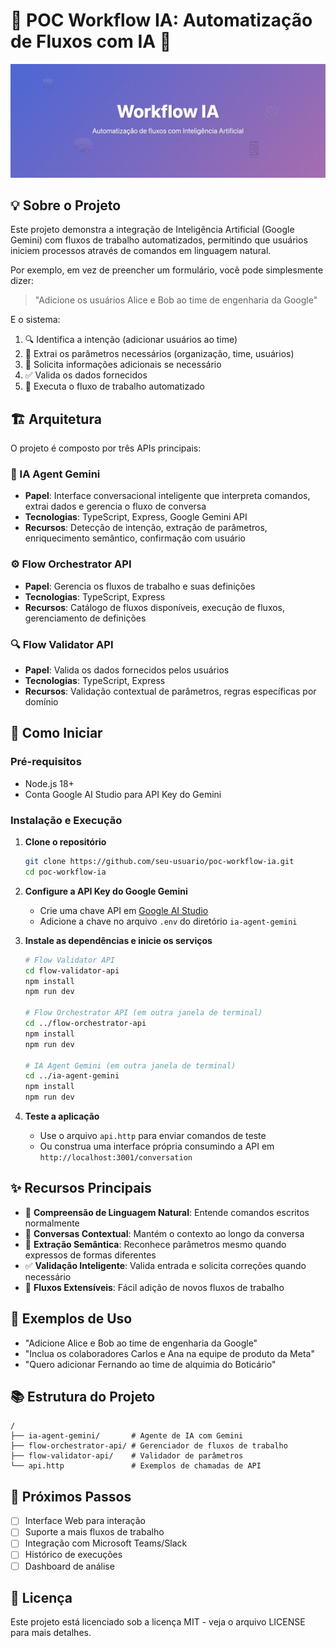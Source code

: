 # 🧠 POC Workflow IA: Automatização de Fluxos com IA 🤖

![Workflow IA](/docs/workflow-ia-banner.png)

## 💡 Sobre o Projeto

Este projeto demonstra a integração de Inteligência Artificial (Google Gemini) com fluxos de trabalho automatizados, permitindo que usuários iniciem processos através de comandos em linguagem natural.

Por exemplo, em vez de preencher um formulário, você pode simplesmente dizer:
> "Adicione os usuários Alice e Bob ao time de engenharia da Google"

E o sistema:
1. 🔍 Identifica a intenção (adicionar usuários ao time)
2. 📝 Extrai os parâmetros necessários (organização, time, usuários)
3. 🤔 Solicita informações adicionais se necessário
4. ✅ Valida os dados fornecidos
5. 🚀 Executa o fluxo de trabalho automatizado

## 🏗️ Arquitetura

O projeto é composto por três APIs principais:

### 🧠 IA Agent Gemini
- **Papel**: Interface conversacional inteligente que interpreta comandos, extrai dados e gerencia o fluxo de conversa
- **Tecnologias**: TypeScript, Express, Google Gemini API
- **Recursos**: Detecção de intenção, extração de parâmetros, enriquecimento semântico, confirmação com usuário

### ⚙️ Flow Orchestrator API
- **Papel**: Gerencia os fluxos de trabalho e suas definições
- **Tecnologias**: TypeScript, Express
- **Recursos**: Catálogo de fluxos disponíveis, execução de fluxos, gerenciamento de definições

### 🔍 Flow Validator API
- **Papel**: Valida os dados fornecidos pelos usuários
- **Tecnologias**: TypeScript, Express
- **Recursos**: Validação contextual de parâmetros, regras específicas por domínio

## 🚀 Como Iniciar

### Pré-requisitos
- Node.js 18+
- Conta Google AI Studio para API Key do Gemini

### Instalação e Execução

1. **Clone o repositório**
   ```bash
   git clone https://github.com/seu-usuario/poc-workflow-ia.git
   cd poc-workflow-ia
   ```

2. **Configure a API Key do Google Gemini**
   - Crie uma chave API em [Google AI Studio](https://makersuite.google.com/)
   - Adicione a chave no arquivo `.env` do diretório `ia-agent-gemini`

3. **Instale as dependências e inicie os serviços**
   ```bash
   # Flow Validator API
   cd flow-validator-api
   npm install
   npm run dev
   
   # Flow Orchestrator API (em outra janela de terminal)
   cd ../flow-orchestrator-api  
   npm install
   npm run dev
   
   # IA Agent Gemini (em outra janela de terminal)
   cd ../ia-agent-gemini
   npm install
   npm run dev
   ```

4. **Teste a aplicação**
   - Use o arquivo `api.http` para enviar comandos de teste
   - Ou construa uma interface própria consumindo a API em `http://localhost:3001/conversation`

## ✨ Recursos Principais

- 💬 **Compreensão de Linguagem Natural**: Entende comandos escritos normalmente
- 🔄 **Conversas Contextual**: Mantém o contexto ao longo da conversa
- 🧩 **Extração Semântica**: Reconhece parâmetros mesmo quando expressos de formas diferentes
- ✅ **Validação Inteligente**: Valida entrada e solicita correções quando necessário
- 🔄 **Fluxos Extensíveis**: Fácil adição de novos fluxos de trabalho

## 🌟 Exemplos de Uso

- "Adicione Alice e Bob ao time de engenharia da Google"
- "Inclua os colaboradores Carlos e Ana na equipe de produto da Meta"
- "Quero adicionar Fernando ao time de alquimia do Boticário"

## 📚 Estrutura do Projeto

```
/
├── ia-agent-gemini/       # Agente de IA com Gemini
├── flow-orchestrator-api/ # Gerenciador de fluxos de trabalho
├── flow-validator-api/    # Validador de parâmetros
└── api.http               # Exemplos de chamadas de API
```

## 🔮 Próximos Passos

- [ ] Interface Web para interação
- [ ] Suporte a mais fluxos de trabalho
- [ ] Integração com Microsoft Teams/Slack
- [ ] Histórico de execuções
- [ ] Dashboard de análise

## 📄 Licença

Este projeto está licenciado sob a licença MIT - veja o arquivo LICENSE para mais detalhes.

